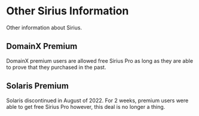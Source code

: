 # Other Sirius Information

Other information about Sirius.

## DomainX Premium

DomainX premium users are allowed free Sirius Pro as long as they are able to prove that they purchased in the past.

## Solaris Premium

Solaris discontinued in August of 2022. For 2 weeks, premium users were able to get free Sirius Pro however, this deal is no longer a thing.
